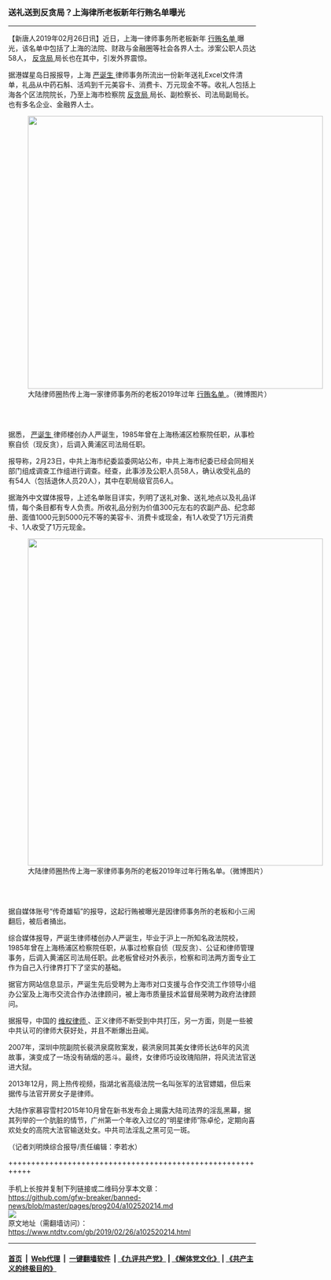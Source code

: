 ### 送礼送到反贪局？上海律所老板新年行贿名单曝光
------------------------

<div class="post_content">
 <p>
  【新唐人2019年02月26日讯】近日，上海一律师事务所老板新年
  <a href="https://www.ntdtv.com/gb/行贿名单.htm">
   行贿名单
  </a>
  曝光，该名单中包括了上海的法院、财政与金融圈等社会各界人士。涉案公职人员达58人，
  <a href="https://www.ntdtv.com/gb/反贪局.htm">
   反贪局
  </a>
  局长也在其中，引发外界震惊。
 </p>
 <p>
  据港媒星岛日报报导，上海
  <a href="https://www.ntdtv.com/gb/严诞生.htm">
   严诞生
  </a>
  律师事务所流出一份新年送礼Excel文件清单，礼品从中药石斛、活鸡到千元美容卡、消费卡、万元现金不等。收礼人包括上海各个区法院院长，乃至上海市检察院
  <a href="https://www.ntdtv.com/gb/反贪局.htm">
   反贪局
  </a>
  局长、副检察长、司法局副局长。也有多名企业、金融界人士。
 </p>
 <figure class="wp-caption alignnone" id="attachment_102520220" style="width: 600px">
  <img alt="" class="size-medium wp-image-102520220" height="554" src="https://www.ntdtv.com/assets/uploads/2019/02/66-2-600x554.jpg" width="600">
   <br/><figcaption class="wp-caption-text">
    大陆律师圈热传上海一家律师事务所的老板2019年过年
    <a href="https://www.ntdtv.com/gb/行贿名单.htm">
     行贿名单
    </a>
    。（微博图片）
   </figcaption><br/>
  </img>
 </figure><br/>
 <p>
  据悉，
  <a href="https://www.ntdtv.com/gb/严诞生.htm">
   严诞生
  </a>
  律师楼创办人严诞生，1985年曾在上海杨浦区检察院任职，从事检察自侦（现反贪），后调入黄浦区司法局任职。
 </p>
 <p>
  报导称，2月23日，中共上海市纪委监委网站公布，中共上海市纪委已经会同相关部门组成调查工作组进行调查。经查，此事涉及公职人员58人，确认收受礼品的有54人（包括退休人员20人），其中在职局级官员6人。
 </p>
 <p>
  据海外中文媒体报导，上述名单账目详实，列明了送礼对象、送礼地点以及礼品详情，每个条目都有专人负责。所收礼品分别为价值300元左右的农副产品、纪念邮册、面值1000元到5000元不等的美容卡、消费卡或现金，有1人收受了1万元消费卡、1人收受了1万元现金。
 </p>
 <figure class="wp-caption alignnone" id="attachment_102520221" style="width: 600px">
  <img alt="" class="size-medium wp-image-102520221" height="664" src="https://www.ntdtv.com/assets/uploads/2019/02/666-1-600x664.jpg" width="600"/>
  <br/><figcaption class="wp-caption-text">
   大陆律师圈热传上海一家律师事务所的老板2019年过年行贿名单。（微博图片）
  </figcaption><br/>
 </figure><br/>
 <p>
  据自媒体账号“传奇雄韬”的报导，这起行贿被曝光是因律师事务所的老板和小三闹翻后，被后者捅出。
 </p>
 <p>
  综合媒体报导，严诞生律师楼创办人严诞生，毕业于沪上一所知名政法院校，1985年曾在上海杨浦区检察院任职，从事过检察自侦（现反贪）、公证和律师管理事务，后调入黄浦区司法局任职。此老板曾经对外表示，检察和司法两方面专业工作为自己入行律界打下了坚实的基础。
 </p>
 <p>
  据官方网站信息显示，严诞生先后受聘为上海市对口支援与合作交流工作领导小组办公室及上海市交流合作办法律顾问，被上海市质量技术监督局荣聘为政府法律顾问。
 </p>
 <p>
  据报导，中国的
  <a href="https://www.ntdtv.com/gb/维权律师.htm">
   维权律师
  </a>
  、正义律师不断受到中共打压，另一方面，则是一些被中共认可的律师大获好处，并且不断爆出丑闻。
 </p>
 <p>
  2007年，深圳中院副院长裴洪泉腐败案发，裴洪泉同其美女律师长达6年的风流故事，演变成了一场没有硝烟的恶斗。最终，女律师巧设玫瑰陷阱，将风流法官送进大狱。
 </p>
 <p>
  2013年12月，网上热传视频，指湖北省高级法院一名叫张军的法官嫖娼，但后来据传与法官开房女子是律师。
 </p>
 <p>
  大陆作家慕容雪村2015年10月曾在新书发布会上揭露大陆司法界的淫乱黑幕，据其列举的一个肮脏的情节，广州第一个年收入过亿的“明星律师”陈卓伦，定期向喜欢处女的高院大法官输送处女。中共司法淫乱之黑可见一斑。
 </p>
 <p>
  （记者刘明焕综合报导/责任编辑：李若水）
 </p>
 <div class="single_ad">
 </div>
</div>

+++++++++++++++++++++++++++++++++++++++++++++++++++++++++++<br/><br/>
手机上长按并复制下列链接或二维码分享本文章：<br/>
https://github.com/gfw-breaker/banned-news/blob/master/pages/prog204/a102520214.md <br/>
<a href='https://github.com/gfw-breaker/banned-news/blob/master/pages/prog204/a102520214.md'><img src='https://github.com/gfw-breaker/banned-news/blob/master/pages/prog204/a102520214.md.png'/></a> <br/>
原文地址（需翻墙访问）：https://www.ntdtv.com/gb/2019/02/26/a102520214.html


------------------------
#### [首页](https://github.com/gfw-breaker/banned-news/blob/master/README.md) &nbsp;|&nbsp; [Web代理](https://github.com/labour-camp/helloworld) &nbsp;|&nbsp; [一键翻墙软件](https://github.com/gfw-breaker/nogfw/blob/master/README.md) &nbsp;| [《九评共产党》](https://github.com/gfw-breaker/9ping.md/blob/master/README.md#九评之一评共产党是什么) | [《解体党文化》](https://github.com/gfw-breaker/jtdwh.md/blob/master/README.md) | [《共产主义的终极目的》](https://github.com/gfw-breaker/gczydzjmd.md/blob/master/README.md)

